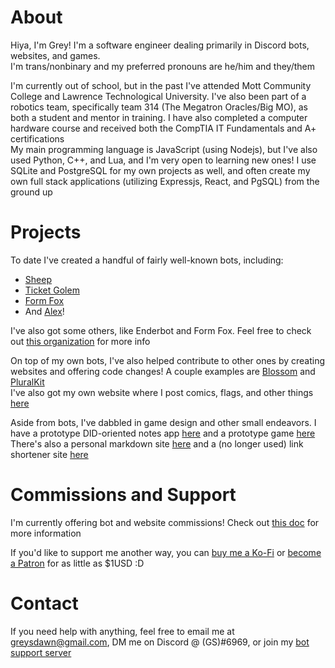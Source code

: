 # About
Hiya, I'm Grey! I'm a software engineer dealing primarily in Discord bots, websites, and games.  
I'm trans/nonbinary and my preferred pronouns are he/him and they/them

I'm currently out of school, but in the past I've attended Mott Community College and Lawrence Technological University. I've also been part of a robotics team, specifically team 314 (The Megatron Oracles/Big MO), as both a student and mentor in training. I have also completed a computer hardware course and received both the CompTIA IT Fundamentals and A+ certifications  
My main programming language is JavaScript (using Nodejs), but I've also used Python, C++, and Lua, and I'm very open to learning new ones! I use SQLite and PostgreSQL for my own projects as well, and often create my own full stack applications (utilizing Expressjs, React, and PgSQL) from the ground up

# Projects

To date I've created a handful of fairly well-known bots, including:
- [Sheep](https://github.com/greys-bots/sheep)
- [Ticket Golem](https://github.com/greys-bots/ticket-golem)
- [Form Fox](https://github.com/greys-bots/form-fox)
- And [Alex](https://github.com/greys-bots/alex)!

I've also got some others, like Enderbot and Form Fox. Feel free to check out [this organization](https://github.com/greys-bots) for more info

On top of my own bots, I've also helped contribute to other ones by creating websites and offering code changes! A couple examples are [Blossom](https://blossombot.pink) and [PluralKit](https://pk.greysdawn.com)  
I've also got my own website where I post comics, flags, and other things [here](https://greysdawn.com)

Aside from bots, I've dabbled in game design and other small endeavors. I have a prototype DID-oriented notes app [here](https://github.com/greysdawn/syscomm) and a prototype game [here](https://github.com/greysdawn/anima-ptt)  
There's also a personal markdown site [here](https://github.com/greysdawn/md-bin) and a (no longer used) link shortener site [here](https://github.com/greysdawn/linkcutter)

# Commissions and Support
I'm currently offering bot and website commissions! Check out [this doc](https://docs.google.com/document/d/1hvqvqdWj0mpHeNjo_mr2AHF7La32nkp4BDLxO1dvTHw/edit?usp=drivesdk) for more information

If you'd like to support me another way, you can [buy me a Ko-Fi](https://ko-fi.com/greysdawn) or [become a Patron](https://patreon.com/greysdawn) for as little as $1USD :D

# Contact
If you need help with anything, feel free to email me at greysdawn@gmail.com, DM me on Discord @ (GS)#6969, or join my [bot support server](https://discord.gg/EvDmXGt)
